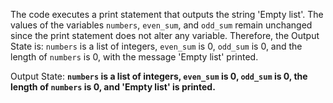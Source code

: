 The code executes a print statement that outputs the string 'Empty list'. The values of the variables `numbers`, `even_sum`, and `odd_sum` remain unchanged since the print statement does not alter any variable. Therefore, the Output State is: `numbers` is a list of integers, `even_sum` is 0, `odd_sum` is 0, and the length of `numbers` is 0, with the message 'Empty list' printed.

Output State: **`numbers` is a list of integers, `even_sum` is 0, `odd_sum` is 0, the length of `numbers` is 0, and 'Empty list' is printed.**